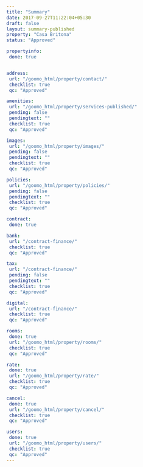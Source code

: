 ```yaml
---
title: "Summary"
date: 2017-09-27T11:22:04+05:30
draft: false
layout: summary-published
property: "Casa Britona"
status: "Approved"

propertyinfo:
 done: true


address:
 url: "/goomo_html/property/contact/"
 checklist: true
 qc: "Approved"

amenities:
 url: "/goomo_html/property/services-published/"
 pending: false
 pendingtext: ""
 checklist: true
 qc: "Approved"

images:
 url: "/goomo_html/property/images/"
 pending: false
 pendingtext: ""
 checklist: true
 qc: "Approved"

policies:
 url: "/goomo_html/property/policies/"
 pending: false
 pendingtext: ""
 checklist: true
 qc: "Approved"

contract:
 done: true

bank:
 url: "/contract-finance/"
 checklist: true
 qc: "Approved"

tax:
 url: "/contract-finance/"
 pending: false
 pendingtext: ""
 checklist: true
 qc: "Approved"

digital:
 url: "/contract-finance/"
 checklist: true
 qc: "Approved"

rooms:
 done: true
 url: "/goomo_html/property/rooms/"
 checklist: true
 qc: "Approved"

rate:
 done: true
 url: "/goomo_html/property/rate/"
 checklist: true
 qc: "Approved"

cancel:
 done: true
 url: "/goomo_html/property/cancel/"
 checklist: true
 qc: "Approved"

users:
 done: true
 url: "/goomo_html/property/users/"
 checklist: true
 qc: "Approved"
---
```


